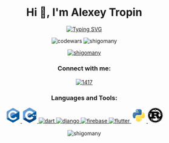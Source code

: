 <h1 align="center">Hi 👋, I'm Alexey Tropin</h1>

<p align="center" dir="auto">
  <a href="https://git.io/typing-svg"><img src="https://readme-typing-svg.demolab.com?font=Jetbrains+Mono&size=15&pause=1000&color=F7BC2F&repeat=false&width=435&lines=I+am+interested+in+mobile+development+(Flutter)+and+actively+studying+Rust" alt="Typing SVG" /></a>
</p>



<p align="center" dir="auto">
  <img src="https://www.codewars.com/users/shigomany/badges/micro" alt="codewars"/>
  <img src="https://komarev.com/ghpvc/?username=shigomany&label=Profile%20views&color=0e75b6&style=flat" alt="shigomany" /> 
</p>

<p align="center" dir="auto"> <a href="https://github.com/ryo-ma/github-profile-trophy"><img src="https://github-profile-trophy.vercel.app/?username=shigomany" alt="shigomany" /></a> </p>

<h3 align="center">Connect with me:</h3>
<p align="center" dir="auto">
<a href="https://telegram.dog/shigomany" target="blank"><img align="center" src="https://cdn-icons-png.flaticon.com/512/2111/2111646.png" alt="1417" height="30" width="30" /></a>
</p>

<h3 align="center">Languages and Tools:</h3>
<p align="center" dir="auto"> <a href="https://www.cprogramming.com/" target="_blank" rel="noreferrer"> <img src="https://raw.githubusercontent.com/devicons/devicon/master/icons/c/c-original.svg" alt="c" width="40" height="40"/> </a> <a href="https://www.w3schools.com/cpp/" target="_blank" rel="noreferrer"> <img src="https://raw.githubusercontent.com/devicons/devicon/master/icons/cplusplus/cplusplus-original.svg" alt="cplusplus" width="40" height="40"/> </a> <a href="https://dart.dev" target="_blank" rel="noreferrer"> <img src="https://www.vectorlogo.zone/logos/dartlang/dartlang-icon.svg" alt="dart" width="40" height="40"/> </a> <a href="https://www.djangoproject.com/" target="_blank" rel="noreferrer"> <img src="https://cdn.worldvectorlogo.com/logos/django.svg" alt="django" width="40" height="40"/> </a> <a href="https://firebase.google.com/" target="_blank" rel="noreferrer"> <img src="https://www.vectorlogo.zone/logos/firebase/firebase-icon.svg" alt="firebase" width="40" height="40"/> </a> <a href="https://flutter.dev" target="_blank" rel="noreferrer"> <img src="https://www.vectorlogo.zone/logos/flutterio/flutterio-icon.svg" alt="flutter" width="40" height="40"/> </a> <a href="https://www.python.org" target="_blank" rel="noreferrer"> <img src="https://raw.githubusercontent.com/devicons/devicon/master/icons/python/python-original.svg" alt="python" width="40" height="40"/> </a> <a href="https://www.rust-lang.org" target="_blank" rel="noreferrer"> <img src="https://raw.githubusercontent.com/devicons/devicon/master/icons/rust/rust-plain.svg" alt="rust" width="40" height="40"/> </a> </p>

<p align="center" dir="auto"><img align="center" src="https://streak-stats.demolab.com?user=shigomany&theme=blood-dark&hide_border=true&mode=weekly" alt="shigomany" /></p>

